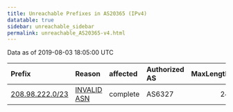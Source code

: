 ```yaml
---
title: Unreachable Prefixes in AS20365 (IPv4)
datatable: true
sidebar: unreachable_sidebar
permalink: unreachable_AS20365-v4.html
---
```


Data as of 2019-08-03 18:05:00 UTC


<div class="datatable-begin"></div>

| Prefix                                                   | Reason                                                                                                 | affected   | Authorized AS   |   MaxLength | Anchor                           |   unreachable /24s |
|:---------------------------------------------------------|:-------------------------------------------------------------------------------------------------------|:-----------|:----------------|------------:|:---------------------------------|-------------------:|
| [208.98.222.0/23](https://stat.ripe.net/208.98.222.0/23) | [INVALID ASN](https://rpki-validator.ripe.net/announcement-preview?asn=AS20365&prefix=208.98.222.0/23) | complete   | AS6327          |          24 | [ARIN](unreachable_ARIN-v4.html) |                  2 |

<div class="datatable-end"></div>
